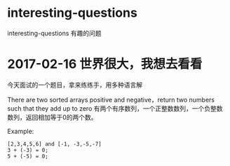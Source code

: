 # interesting-questions
interesting-questions 有趣的问题

# 2017-02-16 世界很大，我想去看看

今天面试的一个题目，拿来练练手，用多种语言解

There are two sorted arrays positive and negative，return  two numbers such that they add up to zero
有两个有序数列，一个正整数数列，一个负整数数列，返回相加等于0的两个数。

Example:

    [2,3,4,5,6] and [-1, -3,-5,-7]
    3 + (-3) = 0;
    5 + (-5) = 0;
